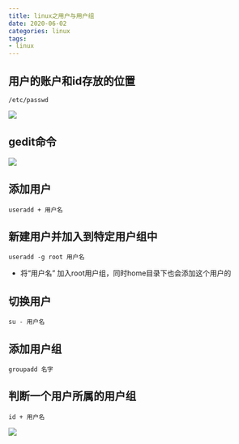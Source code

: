 ```yaml
---
title: linux之用户与用户组
date: 2020-06-02
categories: linux
tags: 
- linux
---
```

## 用户的账户和id存放的位置
```
/etc/passwd
```
![](https://jiapeiyang.oss-cn-beijing.aliyuncs.com/img/20200602210048.png)

## gedit命令
![](https://jiapeiyang.oss-cn-beijing.aliyuncs.com/img/20200602210107.png)

## 添加用户
```
useradd + 用户名
```
## 新建用户并加入到特定用户组中
```
useradd -g root 用户名
```
* 将“用户名” 加入root用户组，同时home目录下也会添加这个用户的

## 切换用户
```
su - 用户名
```
## 添加用户组
```
groupadd 名字
```
## 判断一个用户所属的用户组
```
id + 用户名
```
![](https://jiapeiyang.oss-cn-beijing.aliyuncs.com/img/20200602153354.png)